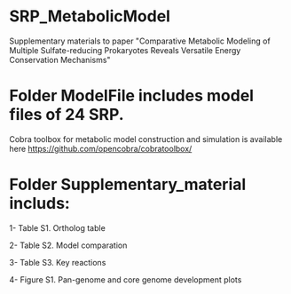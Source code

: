 # SRP_MetabolicModel

Supplementary materials to paper "Comparative Metabolic Modeling of Multiple Sulfate-reducing Prokaryotes Reveals Versatile Energy Conservation Mechanisms"



# Folder ModelFile includes model files of 24 SRP. 

Cobra toolbox for metabolic model construction and simulation is available here https://github.com/opencobra/cobratoolbox/




# Folder Supplementary_material includs:

1- Table S1. Ortholog table 

2- Table S2. Model comparation

3- Table S3. Key reactions

4- Figure S1. Pan-genome and core genome development plots
